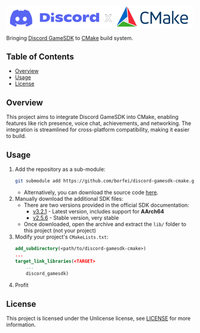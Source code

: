 <picture>
  <img width="500px" alt="Discord GameSDK for CMake-based projects" src="docs/header.png">
</picture>

Bringing [Discord GameSDK](https://discord.com/developers/docs/developer-tools/game-sdk) to [CMake](https://cmake.org) build system.

## Table of Contents
- [Overview](#overview)
- [Usage](#usage)
- [License](#license)

## Overview
This project aims to integrate Discord GameSDK into CMake, enabling features like rich presence, voice chat, achievements, and networking. The integration is streamlined for cross-platform compatibility, making it easier to build.

## Usage
1. Add the repository as a sub-module:
	```sh
	git submodule add https://github.com/borfei/discord-gamesdk-cmake.git
	```
	- Alternatively, you can download the source code [here](https://github.com/borfei/discord-gamesdk-cmake/archive/refs/heads/main.zip).
3. Manually download the additional SDK files:
	- There are two versions provided in the official SDK documentation:
		- [v3.2.1](https://dl-game-sdk.discordapp.net/3.2.1/discord_game_sdk.zip) - Latest version, includes support for **AArch64**
		- [v2.5.6](https://dl-game-sdk.discordapp.net/2.5.6/discord_game_sdk.zip) - Stable version, very stable
	- Once downloaded, open the archive and extract the `lib/` folder to this project (not your project)
4. Modify your project's `CMakeLists.txt`:
	```cmake
 	add_subdirectory(<path/to/discord-gamesdk-cmake>)
 	...
 	target_link_libraries(<TARGET>
 		...
 		discord_gamesdk)
 	```
5. Profit

## License
This project is licensed under the Unlicense license, see [LICENSE](LICENSE) for more information.
